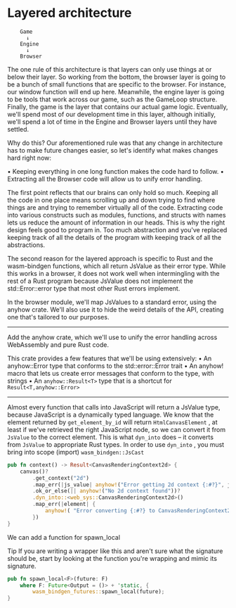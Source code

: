 # Layered architecture

        Game
          ↓
        Engine
          ↓
        Browser

The one rule of this architecture is that layers can only use things at or below their layer.
So working from the bottom, the browser layer is going to be a bunch of small functions that are specific to the browser. For instance, our window function will end up here.
Meanwhile, the engine layer is going to be tools that work across our game, such as the GameLoop structure. Finally, the game is the layer that contains our actual game logic.
Eventually, we'll spend most of our development time in this layer, although initially, we'll spend a lot of time in the Engine and Browser layers until they have settled.

Why do this? Our aforementioned rule was that any change in architecture has to make
future changes easier, so let's identify what makes changes hard right now:

• Keeping everything in one long function makes the code hard to follow.
• Extracting all the Browser code will allow us to unify error handling.

The first point reflects that our brains can only hold so much. Keeping all the code in one place means scrolling up and down trying to find where things are and trying to remember virtually all of the code. Extracting code into various constructs such as modules, functions, and structs with names lets us reduce the amount of information in our heads. This is why the right design feels good to program in. Too much abstraction and you've replaced keeping track of all the details of the program with keeping track of all the abstractions.

The second reason for the layered approach is specific to Rust and the wasm-bindgen
functions, which all return JsValue as their error type. While this works in a browser, it does not work well when intermingling with the rest of a Rust program because JsValue does not implement the std::Error::error type that most other Rust errors implement.

In the browser module, we'll map JsValues
to a standard error, using the anyhow crate. We'll also use it to hide the weird details of the API, creating one that's tailored to our purposes.

---

Add the anyhow crate, which we'll use to unify the error handling across
WebAssembly and pure Rust code.

This crate provides a few features that we'll be using extensively:
• An anyhow::Error type that conforms to the std::error::Error trait
• An anyhow! macro that lets us create error messages that conform to the type,
with strings
• An `anyhow::Result<T>` type that is a shortcut for `Result<T,anyhow::Error>`


---

Almost every function that calls into JavaScript will return a JsValue type, because JavaScript is a dynamically typed language. 
We know that the element returned by `get_element_by_id` will return `HtmlCanvasElement` , at least if we've retrieved the right JavaScript node, 
so we can convert it from `JsValue` to the correct element. 
This is what `dyn_into` does – it converts from `JsValue` to appropriate Rust types. 
In order to use `dyn_into` , 
you must bring into scope (import) `wasm_bindgen::JsCast`

```rust
pub fn context() -> Result<CanvasRenderingContext2d> {
    canvas()?
        .get_context("2d")
        .map_err(|js_value| anyhow!("Error getting 2d context {:#?}", js_value))?
        .ok_or_else(|| anyhow!("No 2d context found"))?
        .dyn_into::<web_sys::CanvasRenderingContext2d>()
        .map_err(|element| {
            anyhow!( "Error converting {:#?} to CanvasRenderingContext2d", element)
        })
}
```

We can add a function for spawn_local

Tip
If you are writing a wrapper like this and aren't sure what the signature should
be, start by looking at the function you're wrapping and mimic its signature.

```rust
pub fn spawn_local<F>(future: F) 
    where F: Future<Output = ()> + 'static, {
        wasm_bindgen_futures::spawn_local(future);
}
```











